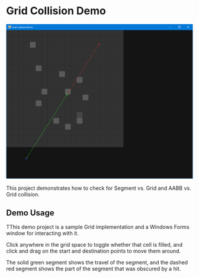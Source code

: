 ﻿Grid Collision Demo
===================

![Screenshot](screenshot.png)

This project demonstrates how to check for Segment vs. Grid and AABB vs. Grid collision.

Demo Usage
----------

TThis demo project is a sample Grid implementation and a Windows Forms window for interacting with it.

Click anywhere in the grid space to toggle whether that cell is filled, and click and drag on the start and destination points to move them around.

The solid green segment shows the travel of the segment, and the dashed red segment shows the part of the segment that was obscured by a hit.

